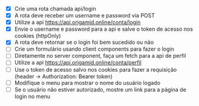 - [x] Crie uma rota chamada api/login
- [x] A rota deve receber um username e password via POST
- [x] Utilize a api https://api.origamid.online/conta/login
- [x] Envie o username e password para a api e salve o token de acesso nos cookies (httpOnly)
- [x] A rota deve retornar se o login foi bem sucedido ou não
- [ ] Crie um formulário usando client components para fazer o login
- [ ] Diretamente no server component, faça um fetch para a api de perfil
- [ ] Utilize a api https://api.origamid.online/conta/perfil
- [ ] Use o token de acesso salvo nos cookies para fazer a requisição (header -> Authorization: Bearer token)
- [ ] Modifique o menu para mostrar o nome do usuário logado
- [ ] Se o usuário não estiver autorizado, mostre um link para a página de login no menu
